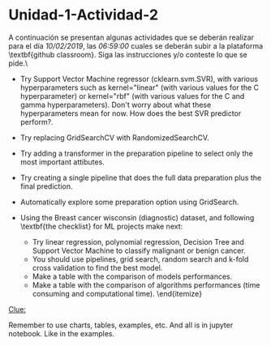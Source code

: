 # Unidad-1-Actividad-2

A continuación se presentan algunas actividades que se deberán realizar para el día *10/02/2019*, las *06:59:00* cuales se deberán subir a la plataforma \textbf{github classroom}. Siga las instrucciones y/o conteste lo que se pide.\\

* Try Support Vector Machine regressor (cklearn.svm.SVR), with various hyperparameters such as kernel="linear" (with various values for the C hyperparameter) or kernel="rbf" (with various values for the C and gamma hyperparameters). Don't worry about what these hyperparameters mean for now. How does the best SVR predictor perform?.
* Try replacing GridSearchCV with RandomizedSearchCV.

* Try adding a transformer in the preparation pipeline to select only the most important attibutes.

* Try creating a single pipeline that does the full data preparation plus the final prediction.

* Automatically explore some preparation option using GridSearch.

* Using the Breast cancer wisconsin (diagnostic) dataset, and following \textbf{the checklist} for ML projects make next:

  * Try linear regression, polynomial regression, Decision Tree and Support Vector Machine to classify malignant or benign cancer.
  * You should use pipelines, grid search, random search and k-fold cross validation to find the best model.
  * Make a table with the comparison of models performances.
  * Make a table with the comparison of algorithms performances (time consuming and computational time).
\end{itemize}

[Clue:](http://bit.ly/2WFFYxk)


 Remember to use charts, tables, examples, etc. And all is in jupyter notebook. Like in the examples.
